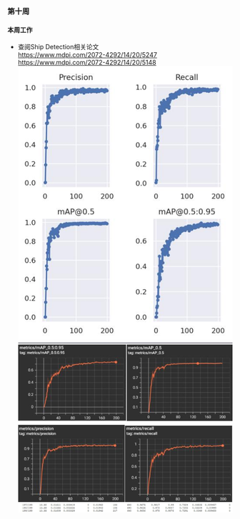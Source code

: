 ### 第十周

#### 本周工作

* 查阅Ship Detection相关论文 <br>
  <https://www.mdpi.com/2072-4292/14/20/5247> <br>
  <https://www.mdpi.com/2072-4292/14/20/5148> <br>
  ![](./images/1.jpg)
  ![](./images/3.jpg)
  ![](./images/2.jpg)
  
  

  

  

  

  

  

  

  

  

  

  

  

  

  
